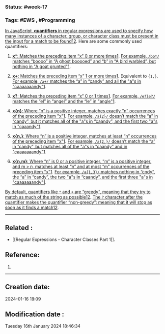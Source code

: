 
### Status: #week-17

### Tags: #EWS  , #Programming 



[In JavaScript, **quantifiers** in regular expressions are used to specify how many instances of a character, group, or character class must be present in the input for a match to be found](https://developer.mozilla.org/en-US/docs/Web/JavaScript/Guide/Regular_Expressions/Quantifiers)[1](https://developer.mozilla.org/en-US/docs/Web/JavaScript/Guide/Regular_Expressions/Quantifiers)[2](https://developer.mozilla.org/en-US/docs/Web/JavaScript/Reference/Regular_expressions/Quantifier). Here are some commonly used quantifiers:

1. [**x***: Matches the preceding item “x” 0 or more times](https://developer.mozilla.org/en-US/docs/Web/JavaScript/Guide/Regular_Expressions/Quantifiers)[1](https://developer.mozilla.org/en-US/docs/Web/JavaScript/Guide/Regular_Expressions/Quantifiers). [For example, `/bo*/` matches “boooo” in “A ghost booooed” and “b” in “A bird warbled”, but nothing in "A goat grunted"](https://developer.mozilla.org/en-US/docs/Web/JavaScript/Guide/Regular_Expressions/Quantifiers)[1](https://developer.mozilla.org/en-US/docs/Web/JavaScript/Guide/Regular_Expressions/Quantifiers).
    
2. [**x+**: Matches the preceding item “x” 1 or more times](https://developer.mozilla.org/en-US/docs/Web/JavaScript/Guide/Regular_Expressions/Quantifiers)[1](https://developer.mozilla.org/en-US/docs/Web/JavaScript/Guide/Regular_Expressions/Quantifiers). Equivalent to `{1,}`. [For example, `/a+/` matches the “a” in “candy” and all the "a"s in "caaaaaaandy"](https://developer.mozilla.org/en-US/docs/Web/JavaScript/Guide/Regular_Expressions/Quantifiers)[1](https://developer.mozilla.org/en-US/docs/Web/JavaScript/Guide/Regular_Expressions/Quantifiers).
    
3. [**x?**: Matches the preceding item “x” 0 or 1 times](https://developer.mozilla.org/en-US/docs/Web/JavaScript/Guide/Regular_Expressions/Quantifiers)[1](https://developer.mozilla.org/en-US/docs/Web/JavaScript/Guide/Regular_Expressions/Quantifiers). [For example, `/e?le?/` matches the “el” in “angel” and the “le” in "angle"](https://developer.mozilla.org/en-US/docs/Web/JavaScript/Guide/Regular_Expressions/Quantifiers)[1](https://developer.mozilla.org/en-US/docs/Web/JavaScript/Guide/Regular_Expressions/Quantifiers).
    
4. [**x{n}**: Where “n” is a positive integer, matches exactly “n” occurrences of the preceding item "x"](https://developer.mozilla.org/en-US/docs/Web/JavaScript/Guide/Regular_Expressions/Quantifiers)[1](https://developer.mozilla.org/en-US/docs/Web/JavaScript/Guide/Regular_Expressions/Quantifiers). [For example, `/a{2}/` doesn’t match the “a” in “candy”, but it matches all of the "a"s in “caandy”, and the first two "a"s in "caaandy"](https://developer.mozilla.org/en-US/docs/Web/JavaScript/Guide/Regular_Expressions/Quantifiers)[1](https://developer.mozilla.org/en-US/docs/Web/JavaScript/Guide/Regular_Expressions/Quantifiers).
    
5. [**x{n,}**: Where “n” is a positive integer, matches at least “n” occurrences of the preceding item "x"](https://developer.mozilla.org/en-US/docs/Web/JavaScript/Guide/Regular_Expressions/Quantifiers)[1](https://developer.mozilla.org/en-US/docs/Web/JavaScript/Guide/Regular_Expressions/Quantifiers). [For example, `/a{2,}/` doesn’t match the “a” in “candy”, but matches all of the "a"s in “caandy” and in "caaaaaaandy"](https://developer.mozilla.org/en-US/docs/Web/JavaScript/Guide/Regular_Expressions/Quantifiers)[1](https://developer.mozilla.org/en-US/docs/Web/JavaScript/Guide/Regular_Expressions/Quantifiers).
    
6. [**x{n,m}**: Where “n” is 0 or a positive integer, “m” is a positive integer, and m > n, matches at least “n” and at most “m” occurrences of the preceding item "x"](https://developer.mozilla.org/en-US/docs/Web/JavaScript/Guide/Regular_Expressions/Quantifiers)[1](https://developer.mozilla.org/en-US/docs/Web/JavaScript/Guide/Regular_Expressions/Quantifiers). [For example, `/a{1,3}/` matches nothing in “cndy”, the “a” in “candy”, the two "a"s in “caandy”, and the first three "a"s in "caaaaaaandy"](https://developer.mozilla.org/en-US/docs/Web/JavaScript/Guide/Regular_Expressions/Quantifiers)[1](https://developer.mozilla.org/en-US/docs/Web/JavaScript/Guide/Regular_Expressions/Quantifiers).
    

[By default, quantifiers like `*` and `+` are “greedy”, meaning that they try to match as much of the string as possible](https://developer.mozilla.org/en-US/docs/Web/JavaScript/Guide/Regular_Expressions/Quantifiers)[1](https://developer.mozilla.org/en-US/docs/Web/JavaScript/Guide/Regular_Expressions/Quantifiers)[2](https://developer.mozilla.org/en-US/docs/Web/JavaScript/Reference/Regular_expressions/Quantifier). [The `?` character after the quantifier makes the quantifier “non-greedy”: meaning that it will stop as soon as it finds a match](https://developer.mozilla.org/en-US/docs/Web/JavaScript/Guide/Regular_Expressions/Quantifiers)[1](https://developer.mozilla.org/en-US/docs/Web/JavaScript/Guide/Regular_Expressions/Quantifiers)[2](https://developer.mozilla.org/en-US/docs/Web/JavaScript/Reference/Regular_expressions/Quantifier).

______________________________________________________________________


## Related : 

- [[Regular Expressions - Character Classes Part 1]].

## Reference: 

1.  


---

  ## Creation date: 
  
  2024-01-16 18:09 
  
  
   ## Modification date :
   
   Tuesday 16th January 2024 18:46:34